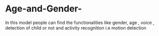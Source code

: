 # Age-and-Gender-
In this model people can find the functionalities like gender, age , voice , detection of child or not and activity recognition i.e motion detection
